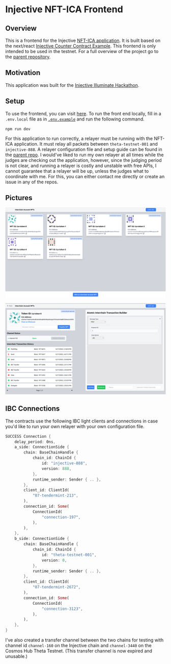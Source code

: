 # Injective NFT-ICA Frontend

## Overview

This is a frontend for the Injective [NFT-ICA application](https://github.com/srdtrk/cw-nft-ica). It is built based on the next/react [Injective Counter Contract Example](https://github.com/InjectiveLabs/injective-simple-sc-counter-ui). This frontend is only intended to be used in the testnet. For a full overview of the project go to the [parent repository](https://github.com/srdtrk/cw-nft-ica).

## Motivation

This application was built for the [Injective Illuminate Hackathon](https://dorahacks.io/hackathon/illuminate/detail).

## Setup

To use the frontend, you can visit [here](https://srdtrk.github.io/nft-ica-ui/). To run the front end locally, fill in a `.env.local` file as in [`.env.example`](./.env.example) and run the following command.

```
npm run dev
```

For this application to run correctly, a relayer must be running with the NFT-ICA application. It must relay all packets between `theta-testnet-001` and `injective-888`. A relayer configuration file and setup guide can be found in the [parent repo](https://github.com/srdtrk/cw-nft-ica). I would've liked to run my own relayer at all times while the judges are checking out the application, however, since the judging period is not clear, and running a relayer is costly and unstable with free APIs, I cannot guarantee that a relayer will be up, unless the judges what to coordinate with me. For this, you can either contact me directly or create an issue in any of the repos.

## Pictures

![Home Page](./landing-example.png)

![NFT Page](./details-example.png)


## IBC Connections

The contracts use the following IBC light clients and connections in case you'd like to run your own relayer with your own configuration file. 

```rust
SUCCESS Connection {
    delay_period: 0ns,
    a_side: ConnectionSide {
        chain: BaseChainHandle {
            chain_id: ChainId {
                id: "injective-888",
                version: 888,
            },
            runtime_sender: Sender { .. },
        },
        client_id: ClientId(
            "07-tendermint-213",
        ),
        connection_id: Some(
            ConnectionId(
                "connection-197",
            ),
        ),
    },
    b_side: ConnectionSide {
        chain: BaseChainHandle {
            chain_id: ChainId {
                id: "theta-testnet-001",
                version: 0,
            },
            runtime_sender: Sender { .. },
        },
        client_id: ClientId(
            "07-tendermint-2672",
        ),
        connection_id: Some(
            ConnectionId(
                "connection-3123",
            ),
        ),
    },
}
```

I've also created a transfer channel between the two chains for testing with channel id `channel-160` on the Injective chain and `channel-3440` on the Cosmos Hub Theta Testnet. (This transfer channel is now expired and unusable.)

